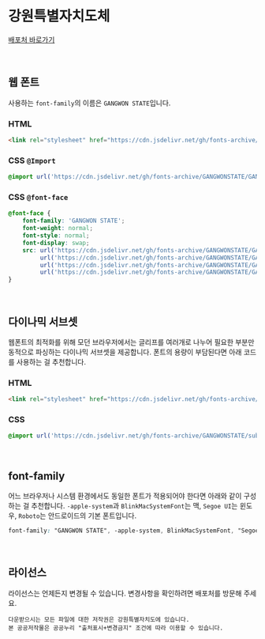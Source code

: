 # 강원특별자치도체

[배포처 바로가기](https://state.gwd.go.kr/portal/introduce/symbol/font)

&nbsp;

## 웹 폰트

사용하는 `font-family`의 이름은 `GANGWON STATE`입니다.

### HTML

```html
<link rel="stylesheet" href="https://cdn.jsdelivr.net/gh/fonts-archive/GANGWONSTATE/GANGWONSTATE.css" type="text/css"/>
```

### CSS `@Import`

```css
@import url('https://cdn.jsdelivr.net/gh/fonts-archive/GANGWONSTATE/GANGWONSTATE.css');
```

### CSS `@font-face`

```css
@font-face {
    font-family: 'GANGWON STATE';
    font-weight: normal;
    font-style: normal;
    font-display: swap;
    src: url('https://cdn.jsdelivr.net/gh/fonts-archive/GANGWONSTATE/GANGWONSTATE.woff2') format('woff2'),
         url('https://cdn.jsdelivr.net/gh/fonts-archive/GANGWONSTATE/GANGWONSTATE.woff') format('woff'),
         url('https://cdn.jsdelivr.net/gh/fonts-archive/GANGWONSTATE/GANGWONSTATE.otf') format('opentype'),
         url('https://cdn.jsdelivr.net/gh/fonts-archive/GANGWONSTATE/GANGWONSTATE.ttf') format('truetype');
}
```

&nbsp;

## 다이나믹 서브셋

웹폰트의 최적화를 위해 모던 브라우저에서는 글리프를 여러개로 나누어 필요한 부분만 동적으로 파싱하는 다이나믹 서브셋을 제공합니다. 폰트의 용량이 부담된다면 아래 코드를 사용하는 걸 추천합니다.

### HTML

```html
<link rel="stylesheet" href="https://cdn.jsdelivr.net/gh/fonts-archive/GANGWONSTATE/subsets/GANGWONSTATE-dynamic-subset.css" type="text/css"/>
```

### CSS

```css
@import url('https://cdn.jsdelivr.net/gh/fonts-archive/GANGWONSTATE/subsets/GANGWONSTATE-dynamic-subset.css');
```

&nbsp;

## font-family

어느 브라우저나 시스템 환경에서도 동일한 폰트가 적용되어야 한다면 아래와 같이 구성하는 걸 추천합니다. `-apple-system`과 `BlinkMacSystemFont`는 맥, `Segoe UI`는 윈도우, `Roboto`는 안드로이드의 기본 폰트입니다.


```css
font-family: "GANGWON STATE", -apple-system, BlinkMacSystemFont, "Segoe UI", Roboto, Oxygen, Ubuntu, Cantarell, "Open Sans", "Helvetica Neue", sans-serif;
```

&nbsp;

## 라이선스

라이선스는 언제든지 변경될 수 있습니다. 변경사항을 확인하려면 배포처를 방문해 주세요.

```
다운받으시는 모든 파일에 대한 저작권은 강원특별자치도에 있습니다. 
본 공공저작물은 공공누리 "출처표시+변경금지" 조건에 따라 이용할 수 있습니다.
```
